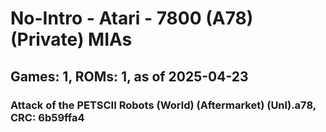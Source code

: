 # No-Intro - Atari - 7800 (A78) (Private) MIAs
## Games: 1, ROMs: 1, as of 2025-04-23

### Attack of the PETSCII Robots (World) (Aftermarket) (Unl).a78, CRC: 6b59ffa4
